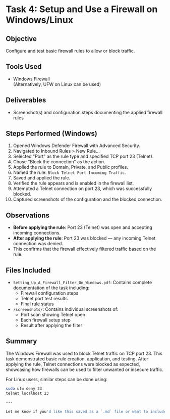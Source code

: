 # Task 4: Setup and Use a Firewall on Windows/Linux

## Objective
Configure and test basic firewall rules to allow or block traffic.

## Tools Used
- Windows Firewall  
  (Alternatively, UFW on Linux can be used)

## Deliverables
- Screenshot(s) and configuration steps documenting the applied firewall rules

## Steps Performed (Windows)

1. Opened Windows Defender Firewall with Advanced Security.
2. Navigated to Inbound Rules > New Rule...
3. Selected "Port" as the rule type and specified TCP port 23 (Telnet).
4. Chose "Block the connection" as the action.
5. Applied the rule to Domain, Private, and Public profiles.
6. Named the rule: `Block Telnet Port Incoming Traffic`.
7. Saved and applied the rule.
8. Verified the rule appears and is enabled in the firewall list.
9. Attempted a Telnet connection on port 23, which was successfully blocked.
10. Captured screenshots of the configuration and the blocked connection.

## Observations

- **Before applying the rule**: Port 23 (Telnet) was open and accepting incoming connections.
- **After applying the rule**: Port 23 was blocked — any incoming Telnet connection was denied.
- This confirms that the firewall effectively filtered traffic based on the rule.

## Files Included

- `Setting_Up_A_Firewall_Filter_On_Windows.pdf`: Contains complete documentation of the task including:
  - Firewall configuration steps
  - Telnet port test results
  - Final rule status
- `/screenshots/`: Contains individual screenshots of:
  - Port scan showing Telnet open
  - Each firewall setup step
  - Result after applying the filter

## Summary

The Windows Firewall was used to block Telnet traffic on TCP port 23. This task demonstrated basic rule creation, application, and testing. After applying the rule, Telnet connections were blocked as expected, showcasing how firewalls can be used to filter unwanted or insecure traffic.

For Linux users, similar steps can be done using:
```bash
sudo ufw deny 23
telnet localhost 23

---

Let me know if you'd like this saved as a `.md` file or want to include Linux commands/screenshots too!
```

